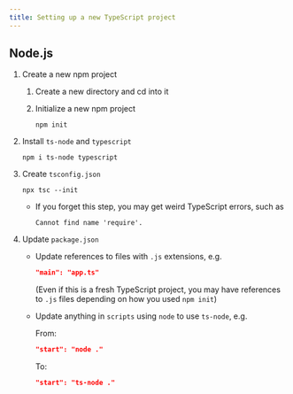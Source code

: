 ```yaml
---
title: Setting up a new TypeScript project
---
```


## Node.js

1. Create a new npm project

   1. Create a new directory and cd into it

   1. Initialize a new npm project

      ```
      npm init
      ```

1. Install `ts-node` and `typescript`

   ```
   npm i ts-node typescript
   ```

1. Create `tsconfig.json`

   ```
   npx tsc --init
   ```

   - If you forget this step, you may get weird TypeScript errors, such as

     ```
     Cannot find name 'require'.
     ```

1. Update `package.json`

   - Update references to files with `.js` extensions, e.g.

     ```json
     "main": "app.ts"
     ```

     (Even if this is a fresh TypeScript project, you may have references to `.js` files depending on how you used `npm init`)

   - Update anything in `scripts` using `node` to use `ts-node`, e.g.

     From:

     ```json
     "start": "node ."
     ```

     To:

     ```json
     "start": "ts-node ."
     ```
